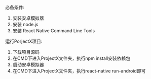 必备条件:
1. 安装安卓模拟器
2. 安装 node.js
3. 安装 React Native Command Line Tools

运行PorjectX项目:
1. 下载项目源码
2. 在CMD下进入ProjectX文件夹，执行npm install安装依赖包
3. 启动安卓模拟器
4. 在CMD下进入ProjectX文件夹，执行react-native run-android即可